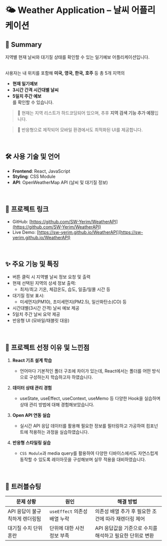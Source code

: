 # 🌤️ Weather Application – 날씨 어플리케이션

## 📌 Summary  
지역별 현재 날씨와 대기질 상태를 확인할 수 있는 일기예보 어플리케이션입니다.  
<br>

사용자는 내 위치를 포함해 **미국, 영국, 한국, 호주** 등 총 5개 지역의  
- **현재 일기예보**  
- **3시간 간격 시간대별 날씨**  
- **5일치 주간 예보**  
를 확인할 수 있습니다.

> 📍 현재는 지역 리스트가 하드코딩되어 있으며, 추후 **지역 검색 기능 추가 예정**입니다.

> 🎯 반응형으로 제작되어 모바일 환경에서도 최적화된 UI를 제공합니다.

<br>

## 🛠️ 사용 기술 및 언어  
- **Frontend**: React, JavaScript  
- **Styling**: CSS Module  
- **API**: OpenWeatherMap API (날씨 및 대기질 정보)

<br>

## 🔗 프로젝트 링크  
- GitHub: [https://github.com/SW-Yerim/WeatherAPI](https://github.com/SW-Yerim/WeatherAPI)  
- Live Demo: [https://sw-yerim.github.io/WeatherAPI](https://sw-yerim.github.io/WeatherAPI)

<br>

## ✨ 주요 기능 및 특징  
- 버튼 클릭 시 지역별 날씨 정보 요청 및 출력  
- 현재 선택된 지역의 상세 정보 출력:  
  - 최저/최고 기온, 체감온도, 습도, 일출/일몰 시간 등  
- 대기질 정보 표시:  
  - 미세먼지(PM10), 초미세먼지(PM2.5), 일산화탄소(CO) 등  
- 시간대별(3시간 간격) 날씨 예보 제공  
- 5일치 주간 날씨 요약 제공  
- 반응형 UI (모바일/태블릿 대응)

<br>

## 🎯 프로젝트 선정 이유 및 느낀점  

1. **React 기초 설계 학습**  
   - 언어마다 기본적인 폴더 구조에 차이가 있는데, React에서는 폴더를 어떤 방식으로 구성하는지 학습하고자 하였습니다.

2. **데이터 상태 관리 경험**  
   - useState, useEffect, useContext, useMemo 등 다양한 Hook을 실습하며 상태 관리 방법에 대해 경험해보았습니다.

3. **Open API 연동 실습**  
   - 실시간 API 응답 데이터를 활용해 필요한 정보를 필터링하고 가공하여 컴포넌트에 적용하는 과정을 실습하였습니다.

4. **반응형 스타일링 실습**  
   - `CSS Module`과 media query를 활용하여 다양한 디바이스에서도 자연스럽게 동작할 수 있도록 레이아웃을 구성해보며 실무 적용을 대비하였습니다.

<br>

## 🧩 트러블슈팅  

| 문제 상황 | 원인 | 해결 방법 |
|-----------|------|------------|
| API 응답이 불규칙하게 렌더링됨 | `useEffect` 의존성 배열 누락 | 의존성 배열 추가 후 필요한 조건에 따라 재렌더링 제어 |
| 대기질 수치 단위 혼란 | 단위에 대한 사전 정보 부족 | API 응답값을 기준으로 수치를 해석하고 필요한 단위로 변환 |

